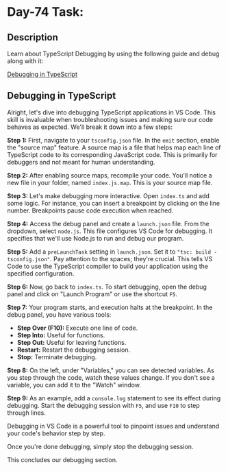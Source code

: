 # Day-74 Task:

## Description
Learn about TypeScript Debugging by using the following guide and debug along with it:

[Debugging in TypeScript](https://github.com/AsharibAli/100-days-of-code/blob/main/day-74/TS-debugging/README.md)

## Debugging in TypeScript

Alright, let's dive into debugging TypeScript applications in VS Code. This skill is invaluable when troubleshooting issues and making sure our code behaves as expected. We'll break it down into a few steps:

**Step 1:** First, navigate to your `tsconfig.json` file. In the `emit` section, enable the "source map" feature. A source map is a file that helps map each line of TypeScript code to its corresponding JavaScript code. This is primarily for debuggers and not meant for human understanding.

**Step 2:** After enabling source maps, recompile your code. You'll notice a new file in your folder, named `index.js.map`. This is your source map file.

**Step 3:** Let's make debugging more interactive. Open `index.ts` and add some logic. For instance, you can insert a breakpoint by clicking on the line number. Breakpoints pause code execution when reached.

**Step 4:** Access the debug panel and create a `launch.json` file. From the dropdown, select `node.js`. This file configures VS Code for debugging. It specifies that we'll use Node.js to run and debug our program.

**Step 5:** Add a `preLaunchTask` setting in `launch.json`. Set it to `"tsc: build - tsconfig.json"`. Pay attention to the spaces; they're crucial. This tells VS Code to use the TypeScript compiler to build your application using the specified configuration.

**Step 6:** Now, go back to `index.ts`. To start debugging, open the debug panel and click on "Launch Program" or use the shortcut `F5`.

**Step 7:** Your program starts, and execution halts at the breakpoint. In the debug panel, you have various tools:

- **Step Over (F10):** Execute one line of code.
- **Step Into:** Useful for functions.
- **Step Out:** Useful for leaving functions.
- **Restart:** Restart the debugging session.
- **Stop:** Terminate debugging.

**Step 8:** On the left, under "Variables," you can see detected variables. As you step through the code, watch these values change. If you don't see a variable, you can add it to the "Watch" window.

**Step 9:** As an example, add a `console.log` statement to see its effect during debugging. Start the debugging session with `F5`, and use `F10` to step through lines.

Debugging in VS Code is a powerful tool to pinpoint issues and understand your code's behavior step by step.

Once you're done debugging, simply stop the debugging session.

This concludes our debugging section.